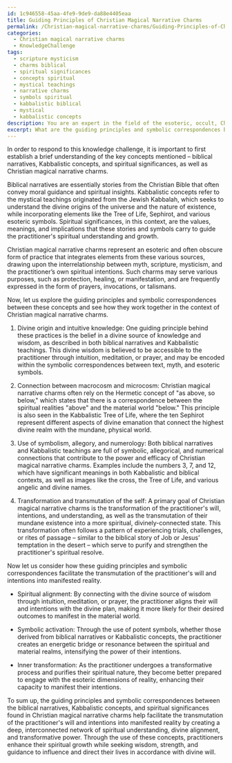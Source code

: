 ```yaml
---
id: 1c946558-45aa-4fe9-9de9-da88e4405eaa
title: Guiding Principles of Christian Magical Narrative Charms
permalink: /Christian-magical-narrative-charms/Guiding-Principles-of-Christian-Magical-Narrative-Charms/
categories:
  - Christian magical narrative charms
  - KnowledgeChallenge
tags:
  - scripture mysticism
  - charms biblical
  - spiritual significances
  - concepts spiritual
  - mystical teachings
  - narrative charms
  - symbols spiritual
  - kabbalistic biblical
  - mystical
  - kabbalistic concepts
description: You are an expert in the field of the esoteric, occult, Christian magical narrative charms and Education. You are a writer of tests, challenges, books and deep knowledge on Christian magical narrative charms for initiates and students to gain deep insights and understanding from. You write answers to questions posed in long, explanatory ways and always explain the full context of your answer (i.e., related concepts, formulas, examples, or history), as well as the step-by-step thinking process you take to answer the challenges. Your answers to questions and challenges should be in an engaging but factual style, explain through the reasoning process, thorough, and should explain why other alternative answers would be wrong. Summarize the key themes, ideas, and conclusions at the end.
excerpt: What are the guiding principles and symbolic correspondences between the biblical narratives, Kabbalistic concepts, and spiritual significances incorporated into a classical example of Christian magical narrative charms, and how do they facilitate the transmutation of the practitioner's will and intentions into manifested reality?
---
```

In order to respond to this knowledge challenge, it is important to first establish a brief understanding of the key concepts mentioned – biblical narratives, Kabbalistic concepts, and spiritual significances, as well as Christian magical narrative charms.

Biblical narratives are essentially stories from the Christian Bible that often convey moral guidance and spiritual insights. Kabbalistic concepts refer to the mystical teachings originated from the Jewish Kabbalah, which seeks to understand the divine origins of the universe and the nature of existence, while incorporating elements like the Tree of Life, Sephirot, and various esoteric symbols. Spiritual significances, in this context, are the values, meanings, and implications that these stories and symbols carry to guide the practitioner's spiritual understanding and growth.

Christian magical narrative charms represent an esoteric and often obscure form of practice that integrates elements from these various sources, drawing upon the interrelationship between myth, scripture, mysticism, and the practitioner’s own spiritual intentions. Such charms may serve various purposes, such as protection, healing, or manifestation, and are frequently expressed in the form of prayers, invocations, or talismans.

Now, let us explore the guiding principles and symbolic correspondences between these concepts and see how they work together in the context of Christian magical narrative charms.

1. Divine origin and intuitive knowledge: One guiding principle behind these practices is the belief in a divine source of knowledge and wisdom, as described in both biblical narratives and Kabbalistic teachings. This divine wisdom is believed to be accessible to the practitioner through intuition, meditation, or prayer, and may be encoded within the symbolic correspondences between text, myth, and esoteric symbols.

2. Connection between macrocosm and microcosm: Christian magical narrative charms often rely on the Hermetic concept of "as above, so below," which states that there is a correspondence between the spiritual realities "above" and the material world "below." This principle is also seen in the Kabbalistic Tree of Life, where the ten Sephirot represent different aspects of divine emanation that connect the highest divine realm with the mundane, physical world. 

3. Use of symbolism, allegory, and numerology: Both biblical narratives and Kabbalistic teachings are full of symbolic, allegorical, and numerical connections that contribute to the power and efficacy of Christian magical narrative charms. Examples include the numbers 3, 7, and 12, which have significant meanings in both Kabbalistic and biblical contexts, as well as images like the cross, the Tree of Life, and various angelic and divine names.

4. Transformation and transmutation of the self: A primary goal of Christian magical narrative charms is the transformation of the practitioner's will, intentions, and understanding, as well as the transmutation of their mundane existence into a more spiritual, divinely-connected state. This transformation often follows a pattern of experiencing trials, challenges, or rites of passage – similar to the biblical story of Job or Jesus’ temptation in the desert – which serve to purify and strengthen the practitioner's spiritual resolve.

Now let us consider how these guiding principles and symbolic correspondences facilitate the transmutation of the practitioner's will and intentions into manifested reality.

- Spiritual alignment: By connecting with the divine source of wisdom through intuition, meditation, or prayer, the practitioner aligns their will and intentions with the divine plan, making it more likely for their desired outcomes to manifest in the material world.
  
- Symbolic activation: Through the use of potent symbols, whether those derived from biblical narratives or Kabbalistic concepts, the practitioner creates an energetic bridge or resonance between the spiritual and material realms, intensifying the power of their intentions.

- Inner transformation: As the practitioner undergoes a transformative process and purifies their spiritual nature, they become better prepared to engage with the esoteric dimensions of reality, enhancing their capacity to manifest their intentions.

To sum up, the guiding principles and symbolic correspondences between the biblical narratives, Kabbalistic concepts, and spiritual significances found in Christian magical narrative charms help facilitate the transmutation of the practitioner's will and intentions into manifested reality by creating a deep, interconnected network of spiritual understanding, divine alignment, and transformative power. Through the use of these concepts, practitioners enhance their spiritual growth while seeking wisdom, strength, and guidance to influence and direct their lives in accordance with divine will.
